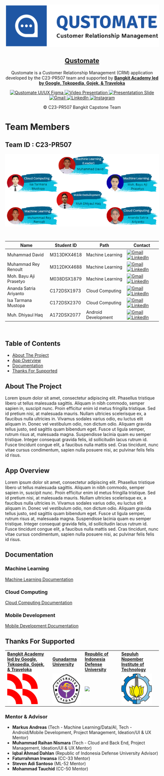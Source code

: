 <!-- Qustomate -->
<p align="center">
  <img src="Logo-Images/logo-customate-dengan-tulisan.png">
  <h2 align="center"><a href="https://github.com/Qustomate/Capstone-Project-Qustomate">Qustomate</a></h2>
  <p align="center">Qustomate is a Customer Relationship Management (CRM) application developed by the C23-PR507 team and supported by <a href="https://grow.google/intl/id_id/bangkit/"><strong>Bangkit Academy led by Google, Tokopedia, Gojek, & Traveloka</strong></a><p>
  <p align="center">
    <a href=https://www.figma.com/file/XoxgSN9qW5ysWAziRks1Sk/Capstone-OmniChannel-CRM?type=design&node-id=84-2&t=nHHfNeJelSfMpcJk-0">
    	<img src="https://img.shields.io/badge/%E2%9C%A8-Qustomate%20UI/UX%20Figma-1e56a4.svg?style=flat&colorA=0a0a0a" alt="Qustomate UI/UX Figma" />
    </a>
    <a href="">
    	<img src="https://img.shields.io/badge/%E2%9C%A8-Video%20Presentation-1e56a4.svg?style=flat&colorA=0a0a0a" alt="Video Presentation" />
    </a>
    <a href="https://www.canva.com/design/DAFiB0p2__8/K_kgk5_pW66aFW6LK3jIxg/edit?utm_content=DAFiB0p2__8&utm_campaign=designshare&utm_medium=link2&utm_source=sharebutton">
    	<img src="https://img.shields.io/badge/%E2%9C%A8-Presentation%20Slide-1e56a4.svg?style=flat&colorA=0a0a0a" alt="Presentatation Slide" />
    </a>
    <a href="mailto:qustomate.bangkit@gmail.com">
    	<img src="https://img.shields.io/badge/Qustomate-Gmail-red?logo=Gmail" alt="Gmail" />
    </a>
    <a href="https://www.linkedin.com/company/qustomate/?viewAsMember=true">
    	<img src="https://img.shields.io/badge/Qustomate-LinkedIn-3949AB?logo=linkedin" alt="LinkedIn" />
    </a>
    <a href="http://instagram.com/qustomate.id">
    	<img src="https://img.shields.io/badge/Qustomate-Instagram-red?logo=instagram" alt="Instagram" />
    </a>
  </p>
  <p align="center">© C23-PR507 Bangkit Capstone Team</p>
</p>

# Team Members

## Team ID : C23-PR507
                   
<p align="center"><img src="Logo-Images/Team_Member.PNG"></p>

<br>

| Name                   | Student ID  | Path                | Contact |
| ---------------------- | ----------  | ------------------- | ------- |
| Muhammad David         | M313DKX4618 | Machine Learning    | [![Gmail](https://img.shields.io/badge/contact%20me-Gmail-red?logo=Gmail)](mailto:M313DKX4618@bangkit.academy) [![LinkedIn](https://img.shields.io/badge/contact%20me-LinkedIn-3949AB?logo=linkedin)](https://www.linkedin.com/in/muhdavid/) |
| Muhammad Rey Renoult   | M312DKX4688 | Machine Learning    | [![Gmail](https://img.shields.io/badge/contact%20me-Gmail-red?logo=Gmail)](mailto:M312DKX4688@bangkit.academy) [![LinkedIn](https://img.shields.io/badge/contact%20me-LinkedIn-3949AB?logo=linkedin)](https://www.linkedin.com/in/muhammad-rey-renoult-166479148/) |
| Moh. Bayu Aji Prasetyo | M038DSX1879 | Machine Learning    | [![Gmail](https://img.shields.io/badge/contact%20me-Gmail-red?logo=Gmail)](mailto:M038DSX1879@bangkit.academy) [![LinkedIn](https://img.shields.io/badge/contact%20me-LinkedIn-3949AB?logo=linkedin)](https://www.linkedin.com/in/mbayuprasetyo/) |
| Ananda Satria Ariyanto | C172DSX1973 | Cloud Computing     | [![Gmail](https://img.shields.io/badge/contact%20me-Gmail-red?logo=Gmail)](mailto:C172DSX1973@bangkit.academy) [![LinkedIn](https://img.shields.io/badge/contact%20me-LinkedIn-3949AB?logo=linkedin)](https://www.linkedin.com/in/ananda-satria-ariyanto-788114253/) |
| Isa Tarmana Mustopa    | C172DSX2370 | Cloud Computing     | [![Gmail](https://img.shields.io/badge/contact%20me-Gmail-red?logo=Gmail)](mailto:C172DSX2370@bangkit.academy) [![LinkedIn](https://img.shields.io/badge/contact%20me-LinkedIn-3949AB?logo=linkedin)](https://www.linkedin.com/in/isatarmanamustopa/) |
| Muh. Dhiyaul Haq       | A172DSX2077 | Android Development | [![Gmail](https://img.shields.io/badge/contact%20me-Gmail-red?logo=Gmail)](mailto:A172DSX2077@bangkit.academy) [![LinkedIn](https://img.shields.io/badge/contact%20me-LinkedIn-3949AB?logo=linkedin)](https://www.linkedin.com/in/muh-dhiyaul-haq-b87960265/) |

<br>

## Table of Contents
- [About The Project](#about-the-project)
- [App Overview](#app-overview)
- [Documentation](#documentation)
- [Thanks For Supported](#thanks-for-supported)

## About The Project
<p>Lorem ipsum dolor sit amet, consectetur adipiscing elit. Phasellus tristique libero ut tellus malesuada sagittis. Aliquam in nibh commodo, semper sapien in, suscipit nunc. Proin efficitur enim id metus fringilla tristique. Sed id pretium nisi, at malesuada mauris. Nullam ultricies scelerisque ex, a faucibus nulla ultricies in. Vivamus sodales varius odio, eu luctus elit aliquam in. Donec vel vestibulum odio, non dictum odio. Aliquam gravida tellus justo, sed sagittis quam bibendum eget. Fusce ut ligula semper, rutrum risus at, malesuada magna. Suspendisse lacinia quam eu semper tristique. Integer consequat gravida felis, id sollicitudin lacus rutrum id. Fusce tincidunt congue elit, a faucibus nulla mattis sed. Cras tincidunt, nunc vitae cursus condimentum, sapien nulla posuere nisi, ac pulvinar felis felis id risus.</p>

## App Overview
<p>Lorem ipsum dolor sit amet, consectetur adipiscing elit. Phasellus tristique libero ut tellus malesuada sagittis. Aliquam in nibh commodo, semper sapien in, suscipit nunc. Proin efficitur enim id metus fringilla tristique. Sed id pretium nisi, at malesuada mauris. Nullam ultricies scelerisque ex, a faucibus nulla ultricies in. Vivamus sodales varius odio, eu luctus elit aliquam in. Donec vel vestibulum odio, non dictum odio. Aliquam gravida tellus justo, sed sagittis quam bibendum eget. Fusce ut ligula semper, rutrum risus at, malesuada magna. Suspendisse lacinia quam eu semper tristique. Integer consequat gravida felis, id sollicitudin lacus rutrum id. Fusce tincidunt congue elit, a faucibus nulla mattis sed. Cras tincidunt, nunc vitae cursus condimentum, sapien nulla posuere nisi, ac pulvinar felis felis id risus.</p>

## Documentation
### Machine Learning
  <a href="https://github.com/Qustomate/Capstone-Project-Qustomate/tree/main/ML-models/Model-1">Machine Learning Documentation</a>
### Cloud Computing
  <a href="https://github.com/Qustomate/Capstone-Project-Qustomate/tree/main/Cloud%20Computing">Cloud Computing Documentation</a>
### Mobile Development
  <a href="">Mobile Development Documentation</a>

## Thanks For Supported
<p align="center">
  <table>
    <tr>
      <td><a href="https://grow.google/intl/id_id/bangkit/"><strong>Bangkit Academy led by Google, Tokopedia, Gojek, & Traveloka</strong></a></td>
      <td><a href="https://www.gunadarma.ac.id/"><strong>Gunadarma University</strong></a></td>
      <td><a href="https://www.idu.ac.id/"><strong>Republic of Indonesia Defense University</strong></a></td>
      <td><a href="https://www.its.ac.id/id/beranda/"><strong>Sepuluh Nopember Institute of Technology</strong></a></td>
    </tr>
    <tr>
      <td><img src="Logo-Images/Logo_Bangkit.png" height="100"></td>
      <td><img src="Logo-Images/Logo_Gunadarma.png" height="100"></td>
      <td><img src="Logo-Images/Logo_Unhan.png" height="100"></td>
      <td><img src="Logo-Images/Logo_ITS.png" height="100"></td>
    </tr>
  </table>
</p>

### Mentor & Advisor
- <strong>Markus Andreas</strong> (Tech - Machine Learning/Data/AI, Tech - Android/Mobile Development, Project Management, Ideation/UI & UX Mentor)
- <strong>Muhammad Raihan Nismara</strong> (Tech - Cloud and Back End, Project Management, Ideation/UI & UX Mentor)
- <strong>Iqbal Ahmad Dahlan</strong> (Republic of Indonesia Defense University Advisor)
- <strong>Faturrahman Irwansa</strong> (CC-33 Mentor)
- <strong>Steven Adi Santoso</strong> (ML-52 Mentor)
- <strong>Mohammad Tauchid</strong> (CC-50 Mentor)
